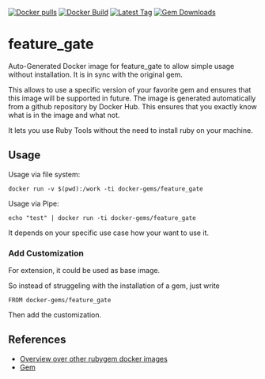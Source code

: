 [![Docker pulls](https://img.shields.io/docker/pulls/rubygem/feature_gate.svg)](https://hub.docker.com/r/rubygem/feature_gate/)
[![Docker Build](https://img.shields.io/docker/automated/rubygem/feature_gate.svg)](https://hub.docker.com/r/rubygem/feature_gate/)
[![Latest Tag](https://img.shields.io/github/tag/docker-rubygem/feature_gate.svg)](https://hub.docker.com/r/rubygem/feature_gate/)
[![Gem Downloads](https://img.shields.io/gem/dt/feature_gate.svg)](https://rubygems.org/gems/feature_gate/)
# feature_gate

Auto-Generated Docker image for feature_gate to allow simple usage without installation.
It is in sync with the original gem.

This allows to use a specific version of your favorite gem and ensures that this image will be supported in future.
The image is generated automatically from a github repository by Docker Hub.
This ensures that you exactly know what is in the image and what not.

It lets you use Ruby Tools without the need to install ruby on your machine.

## Usage

Usage via file system:

`docker run -v $(pwd):/work -ti docker-gems/feature_gate`

Usage via Pipe:

`echo "test" | docker run -ti docker-gems/feature_gate`

It depends on your specific use case how your want to use it.

### Add Customization

For extension, it could be used as base image.

So instead of struggeling with the installation of a gem, just write

`FROM docker-gems/feature_gate`

Then add the customization.

## References

 - [Overview over other rubygem docker images](https://github.com/thinkbot/docker-rubygem)
 - [Gem](https://rubygems.org/gems/feature_gate/)

